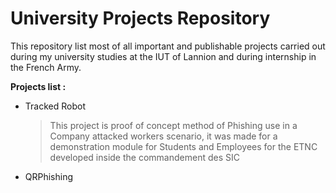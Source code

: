 # University Projects Repository
This repository list most of all important and publishable projects carried out during my university studies at the IUT of Lannion and during internship in the French Army.

__Projects list :__

- Tracked Robot
  > This project is proof of concept method of Phishing use in a Company attacked workers scenario, it was made for a demonstration module for Students and Employees for the ETNC developed inside the commandement des SIC
- QRPhishing
